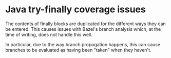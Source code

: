 # Java try-finally coverage issues

The contents of finally blocks are duplicated for the different ways they can
be entered. This causes issues with Bazel's branch analysis which, at the time
of writing, does not handle this well.

In particular, due to the way branch propogation happens, this can cause
branches to be evaluated as having been "taken" when they haven't.

